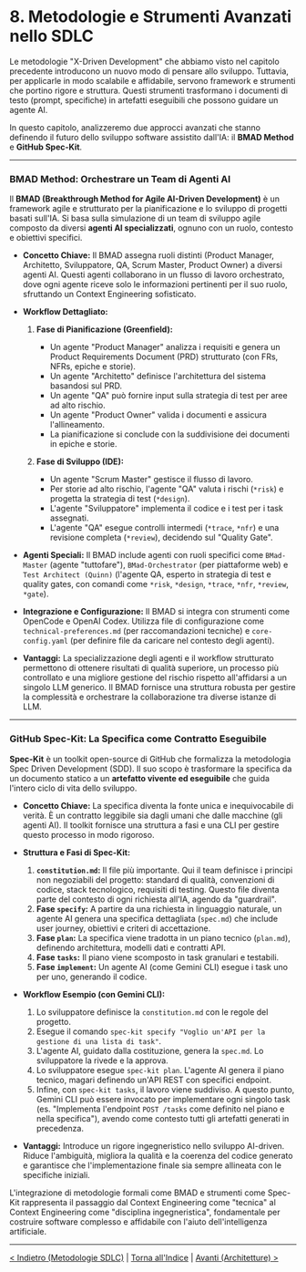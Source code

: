 # 8. Metodologie e Strumenti Avanzati nello SDLC

Le metodologie "X-Driven Development" che abbiamo visto nel capitolo precedente introducono un nuovo modo di pensare allo sviluppo. Tuttavia, per applicarle in modo scalabile e affidabile, servono framework e strumenti che portino rigore e struttura. Questi strumenti trasformano i documenti di testo (prompt, specifiche) in artefatti eseguibili che possono guidare un agente AI.

In questo capitolo, analizzeremo due approcci avanzati che stanno definendo il futuro dello sviluppo software assistito dall'IA: il **BMAD Method** e **GitHub Spec-Kit**.

---

### BMAD Method: Orchestrare un Team di Agenti AI

Il **BMAD (Breakthrough Method for Agile AI-Driven Development)** è un framework agile e strutturato per la pianificazione e lo sviluppo di progetti basati sull'IA. Si basa sulla simulazione di un team di sviluppo agile composto da diversi **agenti AI specializzati**, ognuno con un ruolo, contesto e obiettivi specifici.

- **Concetto Chiave:** Il BMAD assegna ruoli distinti (Product Manager, Architetto, Sviluppatore, QA, Scrum Master, Product Owner) a diversi agenti AI. Questi agenti collaborano in un flusso di lavoro orchestrato, dove ogni agente riceve solo le informazioni pertinenti per il suo ruolo, sfruttando un Context Engineering sofisticato.

- **Workflow Dettagliato:**

  1.  **Fase di Pianificazione (Greenfield):**

      - Un agente "Product Manager" analizza i requisiti e genera un Product Requirements Document (PRD) strutturato (con FRs, NFRs, epiche e storie).
      - Un agente "Architetto" definisce l'architettura del sistema basandosi sul PRD.
      - Un agente "QA" può fornire input sulla strategia di test per aree ad alto rischio.
      - Un agente "Product Owner" valida i documenti e assicura l'allineamento.
      - La pianificazione si conclude con la suddivisione dei documenti in epiche e storie.

  2.  **Fase di Sviluppo (IDE):**
      - Un agente "Scrum Master" gestisce il flusso di lavoro.
      - Per storie ad alto rischio, l'agente "QA" valuta i rischi (`*risk`) e progetta la strategia di test (`*design`).
      - L'agente "Sviluppatore" implementa il codice e i test per i task assegnati.
      - L'agente "QA" esegue controlli intermedi (`*trace`, `*nfr`) e una revisione completa (`*review`), decidendo sul "Quality Gate".

- **Agenti Speciali:** Il BMAD include agenti con ruoli specifici come `BMad-Master` (agente "tuttofare"), `BMad-Orchestrator` (per piattaforme web) e `Test Architect (Quinn)` (l'agente QA, esperto in strategia di test e quality gates, con comandi come `*risk`, `*design`, `*trace`, `*nfr`, `*review`, `*gate`).

- **Integrazione e Configurazione:** Il BMAD si integra con strumenti come OpenCode e OpenAI Codex. Utilizza file di configurazione come `technical-preferences.md` (per raccomandazioni tecniche) e `core-config.yaml` (per definire file da caricare nel contesto degli agenti).

- **Vantaggi:** La specializzazione degli agenti e il workflow strutturato permettono di ottenere risultati di qualità superiore, un processo più controllato e una migliore gestione del rischio rispetto all'affidarsi a un singolo LLM generico. Il BMAD fornisce una struttura robusta per gestire la complessità e orchestrare la collaborazione tra diverse istanze di LLM.

---

### GitHub Spec-Kit: La Specifica come Contratto Eseguibile

**Spec-Kit** è un toolkit open-source di GitHub che formalizza la metodologia Spec Driven Development (SDD). Il suo scopo è trasformare la specifica da un documento statico a un **artefatto vivente ed eseguibile** che guida l'intero ciclo di vita dello sviluppo.

- **Concetto Chiave:** La specifica diventa la fonte unica e inequivocabile di verità. È un contratto leggibile sia dagli umani che dalle macchine (gli agenti AI). Il toolkit fornisce una struttura a fasi e una CLI per gestire questo processo in modo rigoroso.

- **Struttura e Fasi di Spec-Kit:**

  1.  **`constitution.md`:** Il file più importante. Qui il team definisce i principi non negoziabili del progetto: standard di qualità, convenzioni di codice, stack tecnologico, requisiti di testing. Questo file diventa parte del contesto di ogni richiesta all'IA, agendo da "guardrail".
  2.  **Fase `specify`:** A partire da una richiesta in linguaggio naturale, un agente AI genera una specifica dettagliata (`spec.md`) che include user journey, obiettivi e criteri di accettazione.
  3.  **Fase `plan`:** La specifica viene tradotta in un piano tecnico (`plan.md`), definendo architettura, modelli dati e contratti API.
  4.  **Fase `tasks`:** Il piano viene scomposto in task granulari e testabili.
  5.  **Fase `implement`:** Un agente AI (come Gemini CLI) esegue i task uno per uno, generando il codice.

- **Workflow Esempio (con Gemini CLI):**

  1.  Lo sviluppatore definisce la `constitution.md` con le regole del progetto.
  2.  Esegue il comando `spec-kit specify "Voglio un'API per la gestione di una lista di task"`.
  3.  L'agente AI, guidato dalla costituzione, genera la `spec.md`. Lo sviluppatore la rivede e la approva.
  4.  Lo sviluppatore esegue `spec-kit plan`. L'agente AI genera il piano tecnico, magari definendo un'API REST con specifici endpoint.
  5.  Infine, con `spec-kit tasks`, il lavoro viene suddiviso. A questo punto, Gemini CLI può essere invocato per implementare ogni singolo task (es. "Implementa l'endpoint `POST /tasks` come definito nel piano e nella specifica"), avendo come contesto tutti gli artefatti generati in precedenza.

- **Vantaggi:** Introduce un rigore ingegneristico nello sviluppo AI-driven. Riduce l'ambiguità, migliora la qualità e la coerenza del codice generato e garantisce che l'implementazione finale sia sempre allineata con le specifiche iniziali.

L'integrazione di metodologie formali come BMAD e strumenti come Spec-Kit rappresenta il passaggio dal Context Engineering come "tecnica" al Context Engineering come "disciplina ingegneristica", fondamentale per costruire software complesso e affidabile con l'aiuto dell'intelligenza artificiale.

---

[< Indietro (Metodologie SDLC)](./07-prompt-spec-prd-driven-development.md) | [Torna all'Indice](./index.md) | [Avanti (Architetture) >](./09-architetture-per-la-gestione-del-contesto.md)
